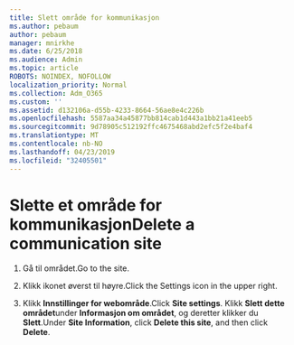 ```yaml
---
title: Slett område for kommunikasjon
ms.author: pebaum
author: pebaum
manager: mnirkhe
ms.date: 6/25/2018
ms.audience: Admin
ms.topic: article
ROBOTS: NOINDEX, NOFOLLOW
localization_priority: Normal
ms.collection: Adm_O365
ms.custom: ''
ms.assetid: d132106a-d55b-4233-8664-56ae8e4c226b
ms.openlocfilehash: 5587aa34a45877bb814cab1d443a1bb21a41eeb5
ms.sourcegitcommit: 9d78905c512192ffc4675468abd2efc5f2e4baf4
ms.translationtype: MT
ms.contentlocale: nb-NO
ms.lasthandoff: 04/23/2019
ms.locfileid: "32405501"
---
```

# <a name="delete-a-communication-site"></a><span data-ttu-id="f87a5-102">Slette et område for kommunikasjon</span><span class="sxs-lookup"><span data-stu-id="f87a5-102">Delete a communication site</span></span>

1. <span data-ttu-id="f87a5-103">Gå til området.</span><span class="sxs-lookup"><span data-stu-id="f87a5-103">Go to the site.</span></span>
    
2. <span data-ttu-id="f87a5-104">Klikk ikonet øverst til høyre.</span><span class="sxs-lookup"><span data-stu-id="f87a5-104">Click the Settings icon in the upper right.</span></span>
    
3. <span data-ttu-id="f87a5-105">Klikk **Innstillinger for webområde**.</span><span class="sxs-lookup"><span data-stu-id="f87a5-105">Click **Site settings**.</span></span> <span data-ttu-id="f87a5-106">Klikk **Slett dette området**under **Informasjon om området**, og deretter klikker du **Slett**.</span><span class="sxs-lookup"><span data-stu-id="f87a5-106">Under **Site Information**, click **Delete this site**, and then click **Delete**.</span></span>
    

